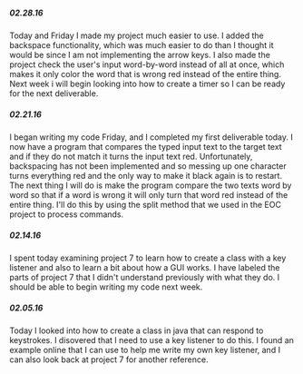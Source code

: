 ##### 02.28.16
Today and Friday I made my project much easier to use. I added the backspace functionality, which was much easier to do than I thought it would be since I am not implementing the arrow keys. I also made the project check the user's input word-by-word instead of all at once, which makes it only color the word that is wrong red instead of the entire thing. Next week i will begin looking into how to create a timer so I can be ready for the next deliverable.

##### 02.21.16
I began writing my code Friday, and I completed my first deliverable today. I now have a program that compares the typed input text to the target text and if they do not match it turns the input text red. Unfortunately, backspacing has not been implemented and so messing up one character turns everything red and the only way to make it black again is to restart. The next thing I will do is make the program compare the two texts word by word so that if a word is wrong it will only turn that word red instead of the entire thing. I'll do this by using the split method that we used in the EOC project to process commands.

##### 02.14.16
I spent today examining project 7 to learn how to create a class with a key listener and also to learn a bit about how a GUI works. I have labeled the parts of project 7 that I didn't understand previously with what they do. I should be able to begin writing my code next week.

##### 02.05.16
Today I looked into how to create a class in java that can respond to keystrokes. I disovered that I need to use a key listener to do this. I found an example online that I can use to help me write my own key listener, and I can also look back at project 7 for another reference.
